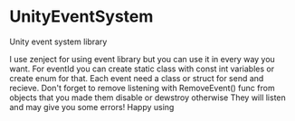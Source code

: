 # UnityEventSystem
Unity event system library

I use zenject for using event library but you can use it in every way you want.
For eventId you can create static class with const int variables or create enum for that.
Each event need a class or struct for send and recieve.
Don't forget to remove listening with RemoveEvent() func from objects that you made them disable or dewstroy otherwise 
They will listen and may give you some errors!
Happy using
